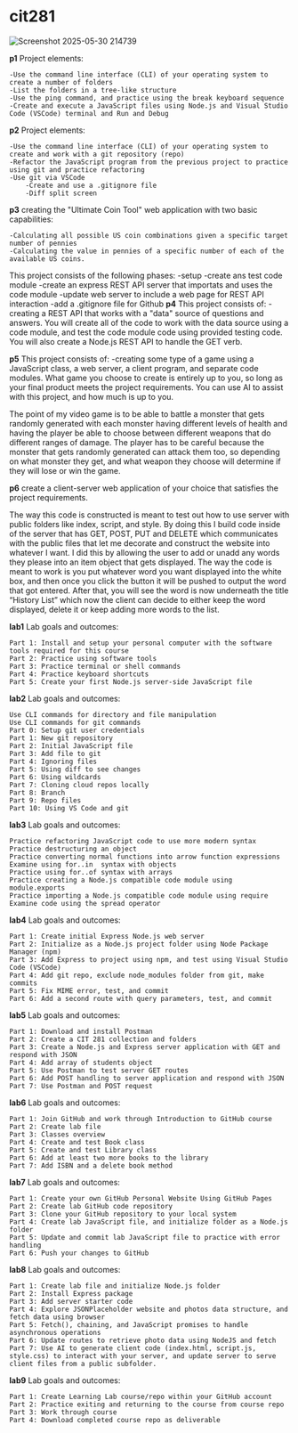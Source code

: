 
# cit281

![Screenshot 2025-05-30 214739](https://github.com/user-attachments/assets/20381fad-9e91-469f-a7bf-52e193208ce6)

**p1**
Project elements:

    -Use the command line interface (CLI) of your operating system to create a number of folders
    -List the folders in a tree-like structure
    -Use the ping command, and practice using the break keyboard sequence
    -Create and execute a JavaScript files using Node.js and Visual Studio Code (VSCode) terminal and Run and Debug

**p2**
Project elements:

    -Use the command line interface (CLI) of your operating system to create and work with a git repository (repo)
    -Refactor the JavaScript program from the previous project to practice using git and practice refactoring
    -Use git via VSCode
        -Create and use a .gitignore file
        -Diff split screen

**p3**
creating the "Ultimate Coin Tool" web application with two basic capabilities:

    -Calculating all possible US coin combinations given a specific target number of pennies
    -Calculating the value in pennies of a specific number of each of the available US coins.

This project consists of the following phases:
    -setup
    -create ans test code module
    -create an express REST API server that importats and uses the code module
    -update web server to include a web page for REST API interaction
    -add a .gitignore file for Github
**p4**
This project consists of:
    -creating a REST API that works with a "data" source of questions and answers. You will create all of the code to work with the data source using a code module, and test the code module code using provided testing code. You will also create a Node.js REST API to handle the GET verb. 

**p5**
This project consists of:
    -creating some type of a game using a JavaScript class, a web server, a client program, and separate code modules. What game you choose to create is entirely up to you, so long as your final product meets the project requirements. You can use AI to assist with this project, and how much is up to you. 

The point of my video game is to be able to battle a monster that gets randomly generated with each monster having different levels of health and having the player be able to choose between different weapons that do different ranges of damage. The player has to be careful because the monster that gets randomly generated can attack them too, so depending on what monster they get, and what weapon they choose will determine if they will lose or win the game.

**p6**
create a client-server web application of your choice that satisfies the project requirements.

The way this code is constructed is meant to test out how to use server with public folders like index, script, and style. By doing this I build code inside of the server that has GET, POST, PUT and DELETE which communicates with the public files that let me decorate and construct the website into whatever I want. I did this by allowing the user to add or unadd any words they please into an item object that gets displayed. The way the code is meant to work is you put whatever word you want displayed into the white box, and then once you click the button it will be pushed to output the word that got entered. After that, you will see the word is now underneath the title “History List” which now the client can decide to either keep the word displayed, delete it or keep adding more words to the list. 

**lab1**
Lab goals and outcomes:

    Part 1: Install and setup your personal computer with the software tools required for this course
    Part 2: Practice using software tools
    Part 3: Practice terminal or shell commands
    Part 4: Practice keyboard shortcuts
    Part 5: Create your first Node.js server-side JavaScript file

**lab2**
Lab goals and outcomes:

    Use CLI commands for directory and file manipulation
    Use CLI commands for git commands
    Part 0: Setup git user credentials
    Part 1: New git repository
    Part 2: Initial JavaScript file
    Part 3: Add file to git
    Part 4: Ignoring files
    Part 5: Using diff to see changes
    Part 6: Using wildcards
    Part 7: Cloning cloud repos locally
    Part 8: Branch
    Part 9: Repo files
    Part 10: Using VS Code and git

**lab3**
Lab goals and outcomes:

    Practice refactoring JavaScript code to use more modern syntax
    Practice destructuring an object
    Practice converting normal functions into arrow function expressions
    Examine using for..in  syntax with objects
    Practice using for..of syntax with arrays
    Practice creating a Node.js compatible code module using module.exports
    Practice importing a Node.js compatible code module using require
    Examine code using the spread operator
**lab4**
Lab goals and outcomes:

    Part 1: Create initial Express Node.js web server
    Part 2: Initialize as a Node.js project folder using Node Package Manager (npm)
    Part 3: Add Express to project using npm, and test using Visual Studio Code (VSCode)
    Part 4: Add git repo, exclude node_modules folder from git, make commits
    Part 5: Fix MIME error, test, and commit
    Part 6: Add a second route with query parameters, test, and commit

**lab5**
Lab goals and outcomes:

    Part 1: Download and install Postman
    Part 2: Create a CIT 281 collection and folders
    Part 3: Create a Node.js and Express server application with GET and respond with JSON
    Part 4: Add array of students object
    Part 5: Use Postman to test server GET routes
    Part 6: Add POST handling to server application and respond with JSON
    Part 7: Use Postman and POST request

**lab6**
Lab goals and outcomes:

    Part 1: Join GitHub and work through Introduction to GitHub course
    Part 2: Create lab file
    Part 3: Classes overview
    Part 4: Create and test Book class
    Part 5: Create and test Library class
    Part 6: Add at least two more books to the library
    Part 7: Add ISBN and a delete book method

**lab7**
Lab goals and outcomes:

    Part 1: Create your own GitHub Personal Website Using GitHub Pages
    Part 2: Create lab GitHub code repository
    Part 3: Clone your GitHub repository to your local system
    Part 4: Create lab JavaScript file, and initialize folder as a Node.js folder
    Part 5: Update and commit lab JavaScript file to practice with error handling
    Part 6: Push your changes to GitHub

**lab8**
Lab goals and outcomes:

    Part 1: Create lab file and initialize Node.js folder
    Part 2: Install Express package
    Part 3: Add server starter code
    Part 4: Explore JSONPlaceholder website and photos data structure, and fetch data using browser
    Part 5: Fetch(), chaining, and JavaScript promises to handle asynchronous operations
    Part 6: Update routes to retrieve photo data using NodeJS and fetch
    Part 7: Use AI to generate client code (index.html, script.js, style.css) to interact with your server, and update server to serve client files from a public subfolder.

**lab9**
Lab goals and outcomes:

    Part 1: Create Learning Lab course/repo within your GitHub account
    Part 2: Practice exiting and returning to the course from course repo
    Part 3: Work through course
    Part 4: Download completed course repo as deliverable
